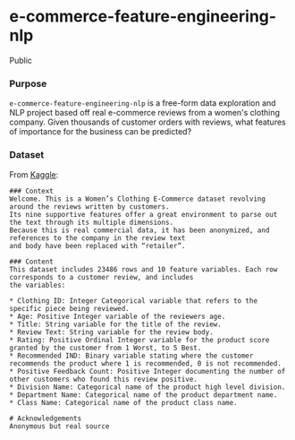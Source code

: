 # e-commerce-feature-engineering-nlp
Public

### Purpose
```e-commerce-feature-engineering-nlp``` is a free-form data exploration and NLP project based off real e-commerce
reviews from a women's clothing company. Given thousands of customer orders with reviews, what features of importance
for the business can be predicted? 


### Dataset
From [Kaggle](https://www.kaggle.com/datasets/nicapotato/womens-ecommerce-clothing-reviews):

```
### Context
Welcome. This is a Women’s Clothing E-Commerce dataset revolving around the reviews written by customers.
Its nine supportive features offer a great environment to parse out the text through its multiple dimensions.
Because this is real commercial data, it has been anonymized, and references to the company in the review text
and body have been replaced with “retailer”.

### Content
This dataset includes 23486 rows and 10 feature variables. Each row corresponds to a customer review, and includes
the variables:

* Clothing ID: Integer Categorical variable that refers to the specific piece being reviewed.
* Age: Positive Integer variable of the reviewers age.
* Title: String variable for the title of the review.
* Review Text: String variable for the review body.
* Rating: Positive Ordinal Integer variable for the product score granted by the customer from 1 Worst, to 5 Best.
* Recommended IND: Binary variable stating where the customer recommends the product where 1 is recommended, 0 is not recommended.
* Positive Feedback Count: Positive Integer documenting the number of other customers who found this review positive.
* Division Name: Categorical name of the product high level division.
* Department Name: Categorical name of the product department name.
* Class Name: Categorical name of the product class name.

# Acknowledgements
Anonymous but real source
```
